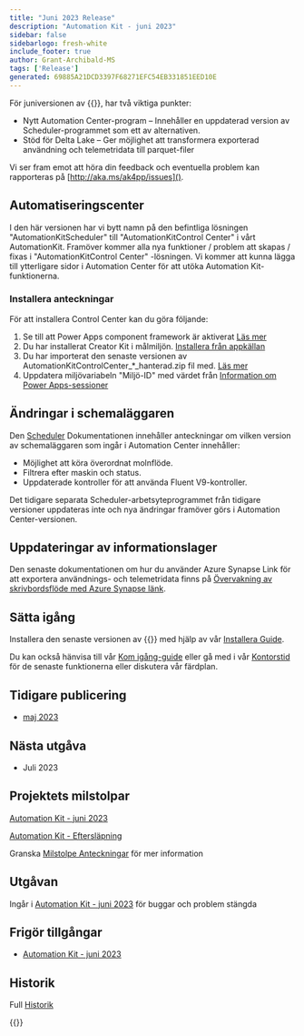 ```yaml
---
title: "Juni 2023 Release"
description: "Automation Kit - juni 2023"
sidebar: false
sidebarlogo: fresh-white
include_footer: true
author: Grant-Archibald-MS
tags: ['Release']
generated: 69885A21DCD3397F68271EFC54EB331851EED10E
---
```


För juniversionen av {{<product-name>}}, har två viktiga punkter:

- Nytt Automation Center-program – Innehåller en uppdaterad version av Scheduler-programmet som ett av alternativen.
- Stöd för Delta Lake – Ger möjlighet att transformera exporterad användning och telemetridata till parquet-filer

Vi ser fram emot att höra din feedback och eventuella problem kan rapporteras på [http://aka.ms/ak4pp/issues]().

## Automatiseringscenter

I den här versionen har vi bytt namn på den befintliga lösningen "AutomationKitScheduler" till "AutomationKitControl Center" i vårt AutomationKit. Framöver kommer alla nya funktioner / problem att skapas / fixas i "AutomationKitControl Center" -lösningen. Vi kommer att kunna lägga till ytterligare sidor i Automation Center för att utöka Automation Kit-funktionerna.

### Installera anteckningar

För att installera Control Center kan du göra följande:

1. Se till att Power Apps component framework är aktiverat <a href="https://learn.microsoft.com/power-apps/developer/component-framework/component-framework-for-canvas-apps#enable-the-power-apps-component-framework-feature" target="_blank">Läs mer</a>
2. Du har installerat Creator Kit i målmiljön. <a href="https://appsource.microsoft.com/product/dynamics-365/microsoftpowercatarch.creatorkit1" target="_blank">Installera från appkällan</a>
3. Du har importerat den senaste versionen av AutomationKitControlCenter_*_hanterad.zip fil med. <a href='https://learn.microsoft.com/power-apps/maker/data-platform/import-update-export-solutions' target="_blank">Läs mer</a>
4. Uppdatera miljövariabeln "Miljö-ID" med värdet från [Information om Power Apps-sessioner](https://learn.microsoft.com/power-apps/maker/canvas-apps/get-sessionid)

## Ändringar i schemaläggaren

Den [Scheduler](/sv/features/scheduler) Dokumentationen innehåller anteckningar om vilken version av schemaläggaren som ingår i Automation Center innehåller:

- Möjlighet att köra överordnat molnflöde.
- Filtrera efter maskin och status.
- Uppdaterade kontroller för att använda Fluent V9-kontroller.

Det tidigare separata Scheduler-arbetsyteprogrammet från tidigare versioner uppdateras inte och nya ändringar framöver görs i Automation Center-versionen.

## Uppdateringar av informationslager

Den senaste dokumentationen om hur du använder Azure Synapse Link för att exportera användnings- och telemetridata finns på [Övervakning av skrivbordsflöde med Azure Synapse länk](https://github.com/microsoft/powercat-automation-kit/tree/main/AutomationKit_Flow_BYODL).

## Sätta igång

Installera den senaste versionen av {{<product-name>}} med hjälp av vår [Installera Guide](/sv/get-started/install).

Du kan också hänvisa till vår [Kom igång-guide](/sv/get-started) eller gå med i vår [Kontorstid](/sv/office-hours) för de senaste funktionerna eller diskutera vår färdplan.

## Tidigare publicering

- [maj 2023](/sv/releases/may-2023)

## Nästa utgåva

- Juli 2023

## Projektets milstolpar

[Automation Kit - juni 2023](https://github.com/orgs/microsoft/projects/486/views/13)

[Automation Kit - Eftersläpning](https://github.com/orgs/microsoft/projects/486/views/1)

Granska [Milstolpe Anteckningar](/sv/releases/milestones) för mer information

## Utgåvan

Ingår i [Automation Kit - juni 2023](https://github.com/microsoft/powercat-automation-kit/releases/tag/AutomationKit-June2023) för buggar och problem stängda

## Frigör tillgångar

- [Automation Kit - juni 2023](https://github.com/microsoft/powercat-automation-kit/releases/tag/AutomationKit-June2023)

## Historik

Full [Historik](/sv/releases)

{{<questions name="/content/sv/releases/june-2023.json" completed="Tack för att du ger feedback" showNavigationButtons="false" locale="sv">}}
